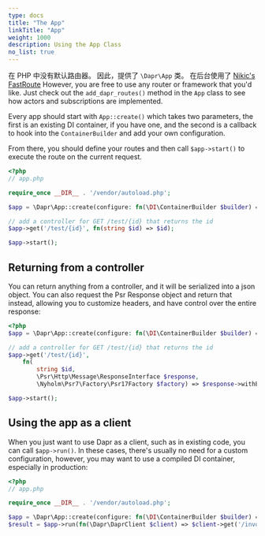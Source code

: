 ```yaml
---
type: docs
title: "The App"
linkTitle: "App"
weight: 1000
description: Using the App Class
no_list: true
---
```


在 PHP 中没有默认路由器。 因此，提供了 `\Dapr\App` 类。 在后台使用了 [Nikic's FastRoute](https://github.com/nikic/FastRoute)  However, you are free to use any router or framework that you'd like. Just check out the `add_dapr_routes()` method in the `App` class to see how actors and subscriptions are implemented.

Every app should start with `App::create()` which takes two parameters, the first is an existing DI container, if you have one, and the second is a callback to hook into the `ContainerBuilder` and add your own configuration.

From there, you should define your routes and then call `$app->start()` to execute the route on the current request.


```php
<?php
// app.php

require_once __DIR__ . '/vendor/autoload.php';

$app = \Dapr\App::create(configure: fn(\DI\ContainerBuilder $builder) => $builder->addDefinitions('config.php'));

// add a controller for GET /test/{id} that returns the id
$app->get('/test/{id}', fn(string $id) => $id);

$app->start();
```

## Returning from a controller

You can return anything from a controller, and it will be serialized into a json object. You can also request the Psr Response object and return that instead, allowing you to customize headers, and have control over the entire response:

```php
<?php
$app = \Dapr\App::create(configure: fn(\DI\ContainerBuilder $builder) => $builder->addDefinitions('config.php'));

// add a controller for GET /test/{id} that returns the id
$app->get('/test/{id}', 
    fn(
        string $id, 
        \Psr\Http\Message\ResponseInterface $response, 
        \Nyholm\Psr7\Factory\Psr17Factory $factory) => $response->withBody($factory->createStream($id)));

$app->start();
```

## Using the app as a client

When you just want to use Dapr as a client, such as in existing code, you can call `$app->run()`. In these cases, there's usually no need for a custom configuration, however, you may want to use a compiled DI container, especially in production:

```php
<?php
// app.php

require_once __DIR__ . '/vendor/autoload.php';

$app = \Dapr\App::create(configure: fn(\DI\ContainerBuilder $builder) => $builder->enableCompilation(__DIR__));
$result = $app->run(fn(\Dapr\DaprClient $client) => $client->get('/invoke/other-app/method/my-method'));
```
